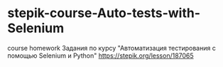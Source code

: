 # stepik-course-Auto-tests-with-Selenium
course homework
Задания по курсу "Автоматизация тестирования с помощью Selenium и Python" https://stepik.org/lesson/187065 
